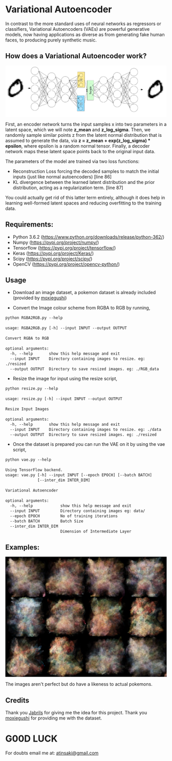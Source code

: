 # Variational Autoencoder

In contrast to the more standard uses of neural networks as regressors or classifiers, Variational Autoencoders (VAEs) are powerful generative models, now having applications as diverse as from generating fake human faces, to producing purely synthetic music.

## How does a Variational Autoencoder work?

<p align="center">
<img src="https://github.com/crypto-code/Variational-Autoencoder/blob/master/assets/model.png"  align="middle" />   </p>

First, an encoder network turns the input samples x into two parameters in a latent space, which we will note **z_mean** and **z_log_sigma**. Then, we randomly sample similar points z from the latent normal distribution that is assumed to generate the data, via **z = z_mean + exp(z_log_sigma) * epsilon**, where epsilon is a random normal tensor. Finally, a decoder network maps these latent space points back to the original input data.

The parameters of the model are trained via two loss functions: 
* Reconstruction Loss forcing the decoded samples to match the initial inputs (just like normal autoencoders) [line 86]
* KL divergence between the learned latent distribution and the prior distribution, acting as a regularization term. [line 87]

You could actually get rid of this latter term entirely, although it does help in learning well-formed latent spaces and reducing overfitting to the training data.


## Requirements:
* Python 3.6.2 (https://www.python.org/downloads/release/python-362/)
* Numpy (https://pypi.org/project/numpy/)
* Tensorflow (https://pypi.org/project/tensorflow/)
* Keras (https://pypi.org/project/Keras/)
* Scipy (https://pypi.org/project/scipy/)
* OpenCV (https://pypi.org/project/opencv-python/)

## Usage
* Download an image dataset, a pokemon dataset is already included (provided by [moxiegushi](https://github.com/moxiegushi/pokeGAN))

* Convert the Image colour scheme from RGBA to RGB by running,
```
python RGBA2RGB.py --help

usage: RGBA2RGB.py [-h] --input INPUT --output OUTPUT

Convert RGBA to RGB

optional arguments:
  -h, --help       show this help message and exit
  --input INPUT    Directory containing images to resize. eg: ./resized
  --output OUTPUT  Directory to save resized images. eg: ./RGB_data
 ```
 
* Resize the image for input using the resize script,
```
python resize.py --help

usage: resize.py [-h] --input INPUT --output OUTPUT

Resize Input Images

optional arguments:
  -h, --help       show this help message and exit
  --input INPUT    Directory containing images to resize. eg: ./data
  --output OUTPUT  Directory to save resized images. eg: ./resized

```

* Once the dataset is prepared you can run the VAE on it by using the vae script,
```
python vae.py --help

Using TensorFlow backend.
usage: vae.py [-h] --input INPUT [--epoch EPOCH] [--batch BATCH]
              [--inter_dim INTER_DIM]

Variational Autoencoder

optional arguments:
  -h, --help            show this help message and exit
  --input INPUT         Directory containing images eg: data/
  --epoch EPOCH         No of training iterations
  --batch BATCH         Batch Size
  --inter_dim INTER_DIM
                        Dimension of Intermediate Layer
```

## Examples:

<p align="center">
<img src="https://github.com/crypto-code/Variational-Autoencoder/blob/master/assets/Pokemons.jpg"  align="middle" />   </p>
The images aren't perfect but do have a likeness to actual pokemons.

## Credits

Thank you [Jabrils](http://jabrils.com/pokeblend/) for giving me the idea for this project. 
Thank you [moxiegushi](https://github.com/moxiegushi/pokeGAN) for providing me with the dataset.


# G00D LUCK

For doubts email me at:
atinsaki@gmail.com
